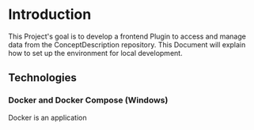 # Introduction

This Project's goal is to develop a frontend Plugin to access and manage data from the ConceptDescription repository.
This Document will explain how to set up the environment for local development.

## Technologies

### Docker and Docker Compose (Windows)

Docker is an application
